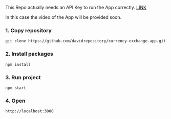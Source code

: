 This Repo actually needs an API Key to run the App correctly.
[LINK](https://apilayer.com/marketplace/exchangerates_data-api?utm_source=apilayermarketplace&utm_medium=featured)

In this case the video of the App will be provided soon.

### 1. Copy repository
`git clone https://github.com/davidrepository/currency-exchange-app.git`

### 2. Install packages
`npm install`

### 3. Run project
`npm start`

### 4. Open
`http://localhost:3000`
